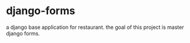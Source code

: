 # django-forms
a django base application for restaurant. 
the goal of this project is master django forms.
